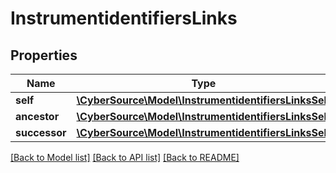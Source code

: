 # InstrumentidentifiersLinks

## Properties
Name | Type | Description | Notes
------------ | ------------- | ------------- | -------------
**self** | [**\CyberSource\Model\InstrumentidentifiersLinksSelf**](InstrumentidentifiersLinksSelf.md) |  | [optional] 
**ancestor** | [**\CyberSource\Model\InstrumentidentifiersLinksSelf**](InstrumentidentifiersLinksSelf.md) |  | [optional] 
**successor** | [**\CyberSource\Model\InstrumentidentifiersLinksSelf**](InstrumentidentifiersLinksSelf.md) |  | [optional] 

[[Back to Model list]](../README.md#documentation-for-models) [[Back to API list]](../README.md#documentation-for-api-endpoints) [[Back to README]](../README.md)


